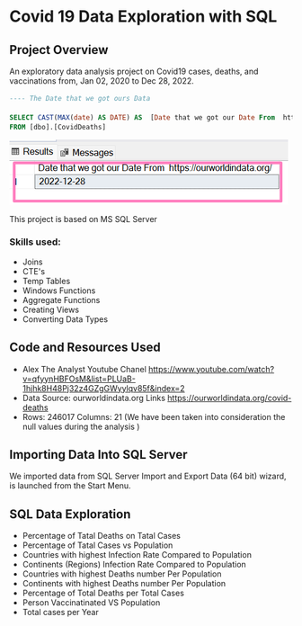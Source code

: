 # Covid 19 Data Exploration with SQL

## Project Overview
An exploratory data analysis project on Covid19 cases, deaths, and vaccinations from, Jan 02, 2020 to  Dec 28, 2022. 

 ```SQL
---- The Date that we got ours Data 

SELECT CAST(MAX(date) AS DATE) AS  [Date that we got our Date From  https://ourworldindata.org/]
FROM [dbo].[CovidDeaths]
```
![alt text](https://github.com/ahd687/COVID-Portfolio-Project-/blob/main/Datadate.png)

This project is based on MS SQL Server

### Skills used:
* Joins 
* CTE's
* Temp Tables
* Windows Functions
* Aggregate Functions
* Creating Views
* Converting Data Types

## Code and Resources Used
*  Alex The Analyst Youtube Chanel https://www.youtube.com/watch?v=qfyynHBFOsM&list=PLUaB-1hjhk8H48Pj32z4GZgGWyylqv85f&index=2 
* Data Source: ourworldindata.org Links https://ourworldindata.org/covid-deaths
* Rows: 246017 Columns: 21 (We have been taken into consideration the null values  during the analysis )


## Importing Data Into SQL Server
We imported data from SQL Server Import and Export Data (64 bit) wizard, is launched from the Start Menu.

## SQL Data Exploration
*  Percentage of Tatal Deaths on Tatal Cases
*  Percentage of Tatal Cases vs Population
*  Countries with highest Infection Rate Compared to Population
*  Continents (Regions) Infection Rate  Compared to Population 
*  Countries with highest Deaths number  Per Population
*  Continents with highest Deaths number  Per Population
*  Percentage of Total Deaths per Total Cases
*  Person Vaccinatinated VS  Population
*  Total cases per Year
